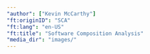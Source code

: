 ```yaml
---
"author": ["Kevin McCarthy"]
"ft:originID": "SCA"
"ft:lang": "en-US"
"ft:title": "Software Composition Analysis"
"media_dir": "images/"
---
```

